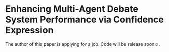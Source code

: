 # Enhancing Multi-Agent Debate System Performance via Confidence Expression

The author of this paper is applying for a job. Code will be release soon☺️.